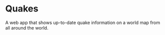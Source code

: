 # Quakes
A web app that shows up-to-date quake information on a world map from all around the world.
